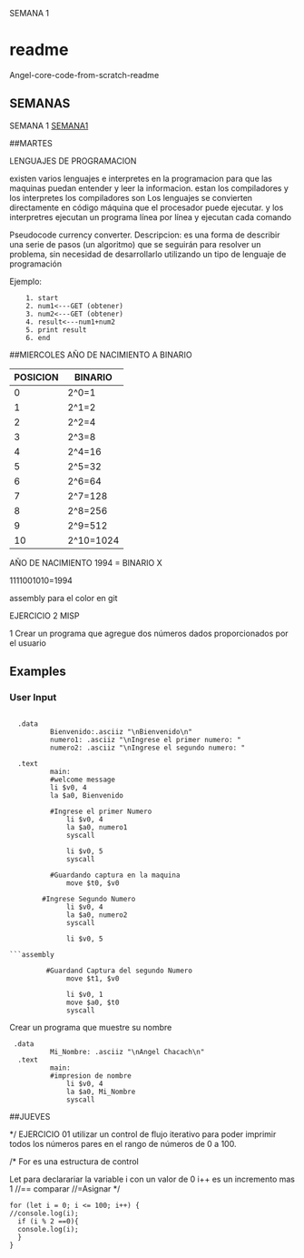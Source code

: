 SEMANA 1
# readme
Angel-core-code-from-scratch-readme

## SEMANAS
SEMANA 1 [SEMANA1](https://github.com/Anghemongt/Angel-core-code-from-scratch-readme/blob/main/SEMANA%201)



##MARTES

LENGUAJES DE PROGRAMACION

existen varios lenguajes e interpretes en la programacion para que las maquinas puedan entender y leer la informacion. estan los compiladores y los interpretes
los compiladores son Los lenguajes se convierten directamente en código máquina que el procesador puede ejecutar. y los interpretres ejecutan un programa línea por línea y ejecutan cada comando


Pseudocode currency converter.
Descripcion: es una forma de describir una serie de pasos (un algoritmo) que se seguirán para resolver un problema, sin necesidad de desarrollarlo utilizando un tipo de lenguaje de programación

Ejemplo: 

```
	1. start
	2. num1<---GET (obtener) 
	3. num2<---GET (obtener)
	4. result<---num1+num2
	5. print result
	6. end
```


##MIERCOLES 
AÑO DE NACIMIENTO A BINARIO 


| POSICION | BINARIO |
|---|---|
|0|2^0=1|
|1|2^1=2|
|2|2^2=4|
|3|2^3=8|
|4|2^4=16|
|5|2^5=32|
|6|2^6=64|
|7|2^7=128|
|8|2^8=256|
|9|2^9=512|
|10|2^10=1024|


AÑO DE NACIMIENTO 1994 = BINARIO X

1111001010=1994

assembly 
para el color en git


EJERCICIO 2 MISP 

1 Crear un programa que agregue dos números dados proporcionados por el usuario

## Examples

### User Input

```assembly

  .data
	      Bienvenido:.asciiz "\nBienvenido\n"
	      numero1: .asciiz "\nIngrese el primer numero: "
	      numero2: .asciiz "\nIngrese el segundo numero: "

  .text
	      main:
	      #welcome message
	      li $v0, 4
	      la $a0, Bienvenido
	      
	      #Ingrese el primer Numero
              li $v0, 4
              la $a0, numero1
              syscall

              li $v0, 5
              syscall
	      
	      #Guardando captura en la maquina
              move $t0, $v0

		#Ingrese Segundo Numero
              li $v0, 4
              la $a0, numero2
              syscall

              li $v0, 5
           
```assembly

	     #Guardand Captura del segundo Numero
              move $t1, $v0

              li $v0, 1
              move $a0, $t0
              syscall
```
	     

              



Crear un programa que muestre su nombre

```
 .data
	      Mi_Nombre: .asciiz "\nAngel Chacach\n"
  .text
	      main:
	      #impresion de nombre
              li $v0, 4
              la $a0, Mi_Nombre
              syscall
```
##JUEVES

*/ EJERCICIO 01 
utilizar un control de flujo iterativo para poder imprimir todos los números pares en el rango de números de 0 a 100.



/* For es una estructura de control

Let para declarariar la variable i con un valor de 0
i++ es un incremento mas 1
    //== comparar
    //=Asignar
*/

```
for (let i = 0; i <= 100; i++) {
//console.log(i);
  if (i % 2 ==0){
  console.log(i);
  } 
}
```

